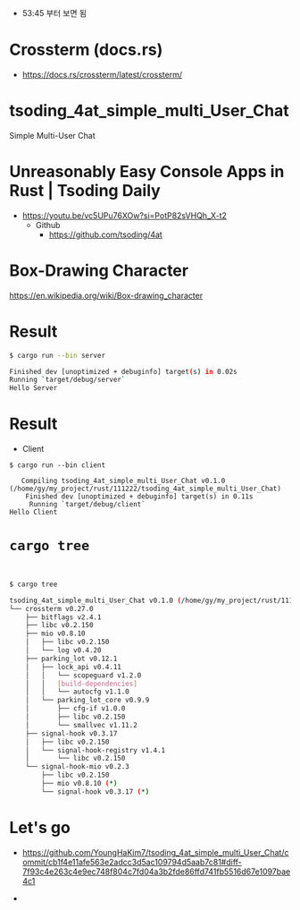 - 53:45 부터 보면 됨 

# Crossterm (docs.rs)

- https://docs.rs/crossterm/latest/crossterm/

# tsoding_4at_simple_multi_User_Chat
Simple Multi-User Chat

# Unreasonably Easy Console Apps in Rust | Tsoding Daily
- https://youtu.be/vc5UPu76XOw?si=PotP82sVHQh_X-t2
  - Github
    - https://github.com/tsoding/4at

# Box-Drawing Character

https://en.wikipedia.org/wiki/Box-drawing_character

# Result

```bash
$ cargo run --bin server

Finished dev [unoptimized + debuginfo] target(s) in 0.02s
Running `target/debug/server`
Hello Server

```
# Result

- Client

```
$ cargo run --bin client

   Compiling tsoding_4at_simple_multi_User_Chat v0.1.0 (/home/gy/my_project/rust/111222/tsoding_4at_simple_multi_User_Chat)
    Finished dev [unoptimized + debuginfo] target(s) in 0.11s
     Running `target/debug/client`
Hello Client

```


# ```cargo tree```

```bash
  

$ cargo tree

tsoding_4at_simple_multi_User_Chat v0.1.0 (/home/gy/my_project/rust/111222/tsoding_4at_simple_multi_User_Chat)
└── crossterm v0.27.0
    ├── bitflags v2.4.1
    ├── libc v0.2.150
    ├── mio v0.8.10
    │   ├── libc v0.2.150
    │   └── log v0.4.20
    ├── parking_lot v0.12.1
    │   ├── lock_api v0.4.11
    │   │   └── scopeguard v1.2.0
    │   │   [build-dependencies]
    │   │   └── autocfg v1.1.0
    │   └── parking_lot_core v0.9.9
    │       ├── cfg-if v1.0.0
    │       ├── libc v0.2.150
    │       └── smallvec v1.11.2
    ├── signal-hook v0.3.17
    │   ├── libc v0.2.150
    │   └── signal-hook-registry v1.4.1
    │       └── libc v0.2.150
    └── signal-hook-mio v0.2.3
        ├── libc v0.2.150
        ├── mio v0.8.10 (*)
        └── signal-hook v0.3.17 (*)

```

# Let's go

- https://github.com/YoungHaKim7/tsoding_4at_simple_multi_User_Chat/commit/cb1f4e11afe563e2adcc3d5ac109794d5aab7c81#diff-7f93c4e263c4e9ec748f804c7fd04a3b2fde86ffd741fb5516d67e1097bae4c1

-